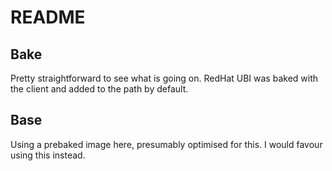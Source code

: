 # README


## Bake
Pretty straightforward to see what is going on. RedHat UBI was baked with the client and added to the path by default.

## Base
Using a prebaked image here, presumably optimised for this. I would favour using this instead.
